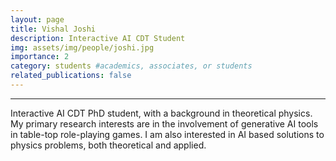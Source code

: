 ```yaml
---
layout: page
title: Vishal Joshi
description: Interactive AI CDT Student
img: assets/img/people/joshi.jpg
importance: 2
category: students #academics, associates, or students
related_publications: false
---
```

---

Interactive AI CDT PhD student, with a background in theoretical physics. My primary research interests are in the involvement of generative AI tools in table-top role-playing games. I am also interested in AI based solutions to physics problems, both theoretical and applied. 